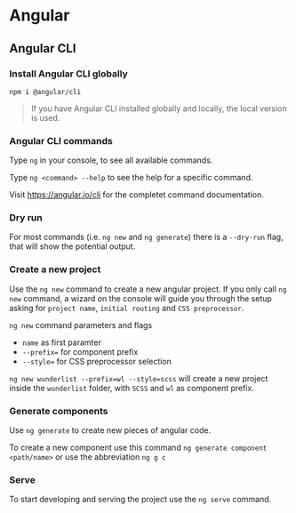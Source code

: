 # Angular

## Angular CLI

### Install Angular CLI globally

`npm i @angular/cli`

> If you have Angular CLI installed globally and locally, the local version is used.

### Angular CLI commands

Type `ng` in your console, to see all available commands.

Type `ng <command> --help` to see the help for a specific command.

Visit https://angular.io/cli for the completet command documentation.

### Dry run

For most commands (i.e. `ng new` and `ng generate`) there is a `--dry-run` flag, that will show the potential output.

### Create a new project

Use the `ng new` command to create a new angular project. If you only call `ng new` command, a wizard on the console will guide you through the setup asking for `project name`, `initial routing` and `CSS preprocessor`.

`ng new` command parameters and flags

- `name` as first paramter
- `--prefix=` for component prefix
- `--style=` for CSS preprocessor selection

`ng new wunderlist --prefix=wl --style=scss` will create a new project inside the `wunderlist` folder, with `SCSS` and `wl` as component prefix.

### Generate components

Use `ng generate` to create new pieces of angular code.

To create a new component use this command `ng generate component <path/name>` or use the abbreviation `ng g c`

### Serve

To start developing and serving the project use the `ng serve` command.
